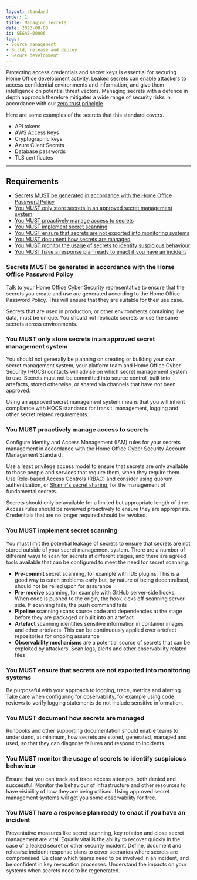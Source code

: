 ```yaml
---
layout: standard
order: 1
title: Managing secrets
date: 2023-08-08
id: SEGAS-00006
tags:
- Source management
- Build, release and deploy
- Secure development
---
```


Protecting access credentials and secret keys is essential for securing Home Office development activity. Leaked secrets can enable attackers to access confidential environments and information, and give them intelligence on potential threat vectors. Managing secrets with a defence in depth approach therefore mitigates a wide range of security risks in accordance with our [zero trust principle]('/principles/zero-trust/).

Here are some examples of the secrets that this standard covers.

- API tokens
- AWS Access Keys
- Cryptographic keys
- Azure Client Secrets
- Database passwords
- TLS certificates

---

## Requirements

- [Secrets MUST be generated in accordance with the Home Office Password Policy](#secrets-must-be-generated-in-accordance-with-the-home-office-password-policy)
- [You MUST only store secrets in an approved secret management system](#you-must-only-store-secrets-in-an-approved-secret-management-system)
- [You MUST proactively manage access to secrets](#you-must-proactively-manage-access-to-secrets)
- [You MUST implement secret scanning](#you-must-implement-secret-scanning)
- [You MUST ensure that secrets are not exported into monitoring systems](#you-must-ensure-that-secrets-are-not-exported-into-monitoring-systems)
- [You MUST document how secrets are managed](#you-must-document-how-secrets-are-managed)
- [You MUST monitor the usage of secrets to identify suspicious behaviour](#you-must-monitor-the-usage-of-secrets-to-identify-suspicious-behaviour)
- [You MUST have a response plan ready to enact if you have an incident](#you-must-have-a-response-plan-ready-to-enact-if-you-have-an-incident)

### Secrets MUST be generated in accordance with the Home Office Password Policy

Talk to your Home Office Cyber Security representative to ensure that the secrets you create and use are generated according to the Home Office Password Policy. This will ensure that they are suitable for their use case.

Secrets that are used in production, or other environments containing live data, must be unique. You should not replicate secrets or use the same secrets across environments.

### You MUST only store secrets in an approved secret management system

You should not generally be planning on creating or building your own secret management system, your platform team and Home Office Cyber Security (HOCS) contacts will advise on which secret management system to use. Secrets must not be committed into source control, built into artefacts, stored otherwise, or shared via channels that have not been approved.

Using an approved secret management system means that you will inherit compliance with HOCS standards for transit, management, logging and other secret related requirements.

### You MUST proactively manage access to secrets

Configure Identity and Access Management (IAM) rules for your secrets management in accordance with the Home Office Cyber Security Account Management Standard.

Use a least privilege access model to ensure that secrets are only available to those people and services that require them, when they require them. Use Role-based Access Controls (RBAC) and consider using quorum authentication, or [Shamir's secret sharing](https://en.wikipedia.org/wiki/Shamir%27s_Secret_Sharing), for the management of fundamental secrets. 

Secrets should only be available for a limited but appropriate length of time. Access rules should be reviewed proactively to ensure they are appropriate. Credentials that are no longer required should be revoked.

### You MUST implement secret scanning 

You must limit the potential leakage of secrets to ensure that secrets are not stored outside of your secret management system. There are a number of different ways to scan for secrets at different stages, and there are agreed tools available that can be configured to meet the need for secret scanning.

- **Pre-commit** secret scanning, for example with IDE plugins. This is a good way to catch problems early but, by nature of being decentralised, should not be relied upon for assurance
- **Pre-receive** scanning, for example with GitHub server-side hooks. When code is pushed to the origin, the hook kicks off scanning server-side. If scanning fails, the push command fails
- **Pipeline** scanning scans source code and dependencies at the stage before they are packaged or built into an artefact
- **Artefact** scanning identifies sensitive information in container images and other artefacts. This can be continuously applied over artefact repositories for ongoing assurance
- **Observability mechanisms** are a potential source of secrets that can be exploited by attackers. Scan logs, alerts and other observability related files

### You MUST ensure that secrets are not exported into monitoring systems

Be purposeful with your approach to logging, trace, metrics and alerting. Take care when configuring for observability, for example using code reviews to verify logging statements do not include sensitive information.

### You MUST document how secrets are managed

Runbooks and other supporting documentation should enable teams to understand, at minimum, how secrets are stored, generated, managed and used, so that they can diagnose failures and respond to incidents.

### You MUST monitor the usage of secrets to identify suspicious behaviour

Ensure that you can track and trace access attempts, both denied and successful. Monitor the behaviour of infrastructure and other resources to have visibility of how they are being utilised. Using approved secret management systems will get you some observability for free.

### You MUST have a response plan ready to enact if you have an incident

Preventative measures like secret scanning, key rotation and close secret management are vital. Equally vital is the ability to recover quickly in the case of a leaked secret or other security incident. Define, document and rehearse incident response plans to cover scenarios where secrets are compromised. Be clear which teams need to be involved in an incident, and be confident in key revocation processes. Understand the impacts on your systems when secrets need to be regenerated.
